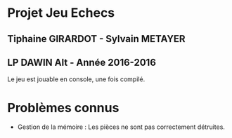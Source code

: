 # Projet Jeu Echecs

## Tiphaine GIRARDOT - Sylvain METAYER

## LP DAWIN Alt - Année 2016-2016

Le jeu est jouable en console, une fois compilé. 

# Problèmes connus
- Gestion de la mémoire : Les pièces ne sont pas correctement détruites.